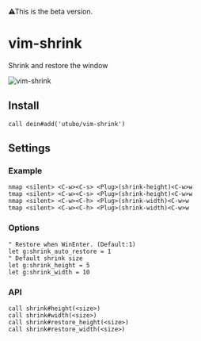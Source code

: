 ⚠This is the beta version.

# vim-shrink
Shrink and restore the window

![vim-shrink](https://user-images.githubusercontent.com/6848636/132008146-1b894282-96ed-404f-9e51-a7509537e040.gif)

## Install
```vim
call dein#add('utubo/vim-shrink')
```

## Settings
### Example
```vim
nmap <silent> <C-w><C-s> <Plug>(shrink-height)<C-w>w
tmap <silent> <C-w><C-s> <Plug>(shrink-height)<C-w>w
nmap <silent> <C-w><C-h> <Plug>(shrink-width)<C-w>w
tmap <silent> <C-w><C-h> <Plug>(shrink-width)<C-w>w
```
### Options
```vim
" Restore when WinEnter. (Default:1)
let g:shrink_auto_restore = 1
" Default shrink size
let g:shrink_height = 5
let g:shrink_width = 10
```

### API
```vim
call shrink#height(<size>)
call shrink#width(<size>)
call shrink#restore_height(<size>)
call shrink#restore_width(<size>)
```
